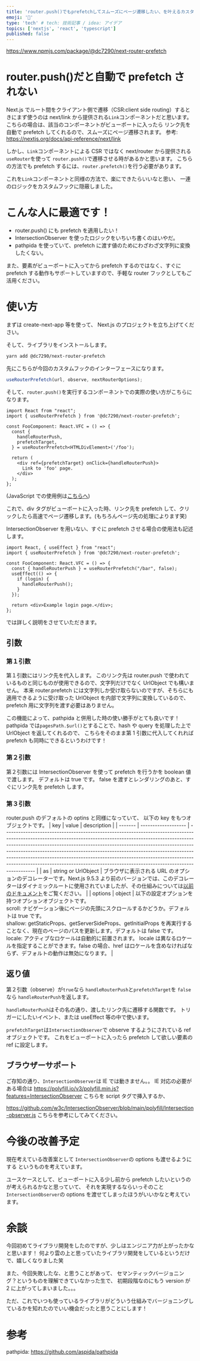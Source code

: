 ```yaml
---
title: 'router.push()でもprefetchしてスムーズにページ遷移したい、を叶えるカスタムフックを作りました。'
emoji: '🍔'
type: 'tech' # tech: 技術記事 / idea: アイデア
topics: ['nextjs', 'react', 'typescript']
published: false
---
```


https://www.npmjs.com/package/@dc7290/next-router-prefetch

# router.push()だと自動で prefetch されない

Next.js でルート間をクライアント側で遷移（CSR:client side routing）するときにまず使うのは
next/link から提供される`Link`コンポーネントだと思います。
こちらの場合は、該当のコンポーネントがビューポートに入ったら
リンク先を自動で prefetch してくれるので、スムーズにページ遷移されます。
参考: https://nextjs.org/docs/api-reference/next/link

しかし、`Link`コンポーネントによる CSR ではなく
next/router から提供される`useRouter`を使って
`router.push()`で遷移させる時があるかと思います。
こちらの方法でも prefetch するには、`router.prefetch()`を行う必要があります。

これを`Link`コンポーネントと同様の方法で、楽にできたらいいなと思い、
一連のロジックをカスタムフックに隠蔽しました。

# こんな人に最適です！

- router.push() にも prefetch を適用したい！
- IntersectionObserver を使ったロジックをいちいち書くのはいやだ。
- pathpida を使っていて、prefetch に渡す値のためにわざわざ文字列に変換したくない。

また、要素がビューポートに入ってから prefetch するのではなく、すぐに prefetch する動作もサポートしていますので、手軽な router フックとしてもご活用ください。

# 使い方

まずは create-next-app 等を使って、
Next.js のプロジェクトを立ち上げてください。

そして、ライブラリをインストールします。

```bash
yarn add @dc7290/next-router-prefetch
```

先にこちらが今回のカスタムフックのインターフェースになります。

```js
useRouterPrefetch(url, observe, nextRouterOptions);
```

そして、`router.push()`を実行するコンポーネントでの実際の使い方がこちらになります。

```ts:FooComponent.tsx
import React from "react";
import { useRouterPrefetch } from '@dc7290/next-router-prefetch';

const FooComponent: React.VFC = () => {
  const {
    handleRouterPush,
    prefetchTarget,
  } = useRouterPrefetch<HTMLDivElement>('/foo');

  return (
    <div ref={prefetchTarget} onClick={handleRouterPush}>
      Link to 'foo' page.
    </div>
  );
};
```

(JavaScript での使用例は[こちらへ](https://github.com/dc7290/next-router-prefetch/blob/main/docs/README-ja.md#usage))

これで、div タグがビューポートに入った時、リンク先を prefetch して、クリックしたら高速でページ遷移します。(もちろんページ先の処理によります笑)

IntersectionObserver を用いない、すぐに prefetch させる場合の使用法も記述します。

```ts:FooComponent.tsx
import React, { useEffect } from "react";
import { useRouterPrefetch } from '@dc7290/next-router-prefetch';

const FooComponent: React.VFC = () => {
  const { handleRouterPush } = useRouterPrefetch("/bar", false);
  useEffect(() => {
    if (login) {
      handleRouterPush();
    }
  });

  return <div>Example login page.</div>;
};
```

では詳しく説明をさせていただきます。

## 引数

### 第１引数

第１引数にはリンク先を代入します。
このリンク先は router.push で使われているものと同じものが使用できるので、文字列だけでなく UrlObject でも構いません。
本来 router.prefetch には文字列しか受け取らないのですが、そちらにも適用できるように受け取った UrlObject を内部で文字列に変換しているので、prefetch 用に文字列を渡す必要はありません。

この機能によって、pathpida と併用した時の使い勝手がとても良いです！
pathpida では`pagesPath.$url()`とすることで、hash や query を処理した上で UrlObject を返してくれるので、
こちらをそのまま第 1 引数に代入してくれれば prefetch も同時にできるというわけです！

### 第２引数

第２引数には IntersectionObserver を使って prefetch を行うかを boolean 値で渡します。
デフォルトは true です。
false を渡すとレンダリングのあと、すぐにリンク先を prefetch します。

### 第３引数

router.push のデフォルトの optins と同様になっていて、
以下の key をもつオブジェクトです。
| key | value | description |
| ------- | ------------------- | ------------------------------------------------------------------------------------------------------------------------------------------------------------------------------------------------------------------------------------------------------------------------------------------------------------------------------------------------------------------------------------------------------------------------------------------------------------------------------------------------- |
| as | string or UrlObject | ブラウザに表示される URL のオプションのデコレーターです。Next.js 9.5.3 より前のバージョンでは、このデコレーターはダイナミックルートに使用されていましたが、その仕組みについては[以前のドキュメント](https://nextjs.org/docs/tag/v9.5.2/api-reference/next/link#dynamic-routes)をご覧ください。 |
| options | object | 以下の設定オプションを持つオプションオブジェクトです。<br>scroll: ナビゲーション後にページの先頭にスクロールするかどうか。デフォルトは true です。<br>shallow: getStaticProps、getServerSideProps、getInitialProps を再実行することなく、現在のページのパスを更新します。デフォルトは false です。<br>locale: アクティブなロケールは自動的に前置されます。 locale は異なるロケールを指定することができます。false の場合、href はロケールを含めなければならず、デフォルトの動作は無効になります。 |

## 返り値

第２引数（observe）が`true`なら
`handleRouterPush`と`prefetchTarget`を
`false`なら
`handleRouterPush`を返します。

`handleRouterPush`はその名の通り、渡したリンク先に遷移する関数です。
トリガーにしたいイベント、または useEffect 等の中で使います。

`prefetchTarget`は`IntersectionObserver`で observe するようにされている ref オブジェクトです。
これをビューポートに入ったら prefetch して欲しい要素の ref に設定します。

## ブラウザーサポート

ご存知の通り、`IntersectionObserver`は IE では動きません。。
IE 対応の必要がある場合は
https://polyfill.io/v3/polyfill.min.js?features=IntersectionObserver
こちらを script タグで挿入するか、

https://github.com/w3c/IntersectionObserver/blob/main/polyfill/Intersection-observer.js
こちらを参考にしてみてください。

# 今後の改善予定

現在考えている改善案として
`IntersectionObserver`の options も渡せるようにする
というものを考えています。

ユースケースとして、ビューポートに入る少し前から prefetch したいというのが考えられるかなと思っていて、
それを実現するならいっそのこと`IntersectionObserver`の options を渡せてしまったほうがいいかなと考えています。

# 余談

今回初めてライブラリ開発をしたのですが、少しはエンジニア力が上がったかなと思います！
何より雲の上と思っていたライブラリ開発をしているというだけで、嬉しくなりました笑

また、今回失敗したな、と思うことがあって、
セマンティックバージョニング？というものを理解できていなかった生で、
初期段階なのにもう version が 2 に上がってしまいました。。。

ただ、これでいつも使っているライブラリがどういう仕組みでバージョニングしているかを知れたのでいい機会だったと思うことにします！

# 参考

pathpida: https://github.com/aspida/pathpida
